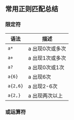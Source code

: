 ## 常用正则匹配总结

### 限定符

| 语法     | 描述            |
| -------- | --------------- |
| `a*`     | a 出现0次或多次 |
| `a+`     | a 出现1次或多次 |
| `a?`     | a 出现0次或1次  |
| `a{6}`   | a 出现6次       |
| `a{2,6}` | a 出现2-6次     |
| `a{2,}`  | a 出现两次以上  |

### 或运算符

